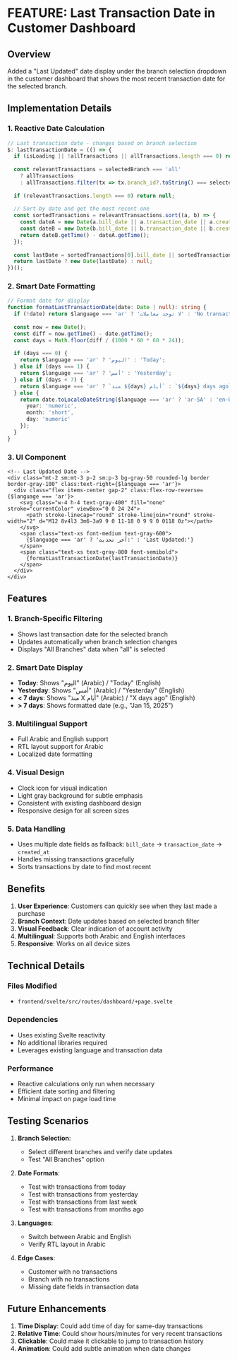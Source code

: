 # FEATURE: Last Transaction Date in Customer Dashboard

## Overview
Added a "Last Updated" date display under the branch selection dropdown in the customer dashboard that shows the most recent transaction date for the selected branch.

## Implementation Details

### 1. Reactive Date Calculation
```typescript
// Last transaction date - changes based on branch selection
$: lastTransactionDate = (() => {
  if (isLoading || !allTransactions || allTransactions.length === 0) return null;
  
  const relevantTransactions = selectedBranch === 'all' 
    ? allTransactions 
    : allTransactions.filter(tx => tx.branch_id?.toString() === selectedBranch.toString());
  
  if (relevantTransactions.length === 0) return null;
  
  // Sort by date and get the most recent one
  const sortedTransactions = relevantTransactions.sort((a, b) => {
    const dateA = new Date(a.bill_date || a.transaction_date || a.created_at);
    const dateB = new Date(b.bill_date || b.transaction_date || b.created_at);
    return dateB.getTime() - dateA.getTime();
  });
  
  const lastDate = sortedTransactions[0].bill_date || sortedTransactions[0].transaction_date || sortedTransactions[0].created_at;
  return lastDate ? new Date(lastDate) : null;
})();
```

### 2. Smart Date Formatting
```typescript
// Format date for display
function formatLastTransactionDate(date: Date | null): string {
  if (!date) return $language === 'ar' ? 'لا توجد معاملات' : 'No transactions';
  
  const now = new Date();
  const diff = now.getTime() - date.getTime();
  const days = Math.floor(diff / (1000 * 60 * 60 * 24));
  
  if (days === 0) {
    return $language === 'ar' ? 'اليوم' : 'Today';
  } else if (days === 1) {
    return $language === 'ar' ? 'أمس' : 'Yesterday';
  } else if (days < 7) {
    return $language === 'ar' ? `منذ ${days} أيام` : `${days} days ago`;
  } else {
    return date.toLocaleDateString($language === 'ar' ? 'ar-SA' : 'en-US', {
      year: 'numeric',
      month: 'short',
      day: 'numeric'
    });
  }
}
```

### 3. UI Component
```svelte
<!-- Last Updated Date -->
<div class="mt-2 sm:mt-3 p-2 sm:p-3 bg-gray-50 rounded-lg border border-gray-100" class:text-right={$language === 'ar'}>
  <div class="flex items-center gap-2" class:flex-row-reverse={$language === 'ar'}>
    <svg class="w-4 h-4 text-gray-400" fill="none" stroke="currentColor" viewBox="0 0 24 24">
      <path stroke-linecap="round" stroke-linejoin="round" stroke-width="2" d="M12 8v4l3 3m6-3a9 9 0 11-18 0 9 9 0 0118 0z"></path>
    </svg>
    <span class="text-xs font-medium text-gray-600">
      {$language === 'ar' ? 'آخر تحديث:' : 'Last Updated:'}
    </span>
    <span class="text-xs text-gray-800 font-semibold">
      {formatLastTransactionDate(lastTransactionDate)}
    </span>
  </div>
</div>
```

## Features

### 1. Branch-Specific Filtering
- Shows last transaction date for the selected branch
- Updates automatically when branch selection changes
- Displays "All Branches" data when "all" is selected

### 2. Smart Date Display
- **Today**: Shows "اليوم" (Arabic) / "Today" (English)
- **Yesterday**: Shows "أمس" (Arabic) / "Yesterday" (English)  
- **< 7 days**: Shows "منذ X أيام" (Arabic) / "X days ago" (English)
- **> 7 days**: Shows formatted date (e.g., "Jan 15, 2025")

### 3. Multilingual Support
- Full Arabic and English support
- RTL layout support for Arabic
- Localized date formatting

### 4. Visual Design
- Clock icon for visual indication
- Light gray background for subtle emphasis
- Consistent with existing dashboard design
- Responsive design for all screen sizes

### 5. Data Handling
- Uses multiple date fields as fallback: `bill_date` → `transaction_date` → `created_at`
- Handles missing transactions gracefully
- Sorts transactions by date to find most recent

## Benefits

1. **User Experience**: Customers can quickly see when they last made a purchase
2. **Branch Context**: Date updates based on selected branch filter
3. **Visual Feedback**: Clear indication of account activity
4. **Multilingual**: Supports both Arabic and English interfaces
5. **Responsive**: Works on all device sizes

## Technical Details

### Files Modified
- `frontend/svelte/src/routes/dashboard/+page.svelte`

### Dependencies
- Uses existing Svelte reactivity
- No additional libraries required
- Leverages existing language and transaction data

### Performance
- Reactive calculations only run when necessary
- Efficient date sorting and filtering
- Minimal impact on page load time

## Testing Scenarios

1. **Branch Selection**: 
   - Select different branches and verify date updates
   - Test "All Branches" option

2. **Date Formats**:
   - Test with transactions from today
   - Test with transactions from yesterday
   - Test with transactions from last week
   - Test with transactions from months ago

3. **Languages**:
   - Switch between Arabic and English
   - Verify RTL layout in Arabic

4. **Edge Cases**:
   - Customer with no transactions
   - Branch with no transactions
   - Missing date fields in transaction data

## Future Enhancements

1. **Time Display**: Could add time of day for same-day transactions
2. **Relative Time**: Could show hours/minutes for very recent transactions
3. **Clickable**: Could make it clickable to jump to transaction history
4. **Animation**: Could add subtle animation when date changes
